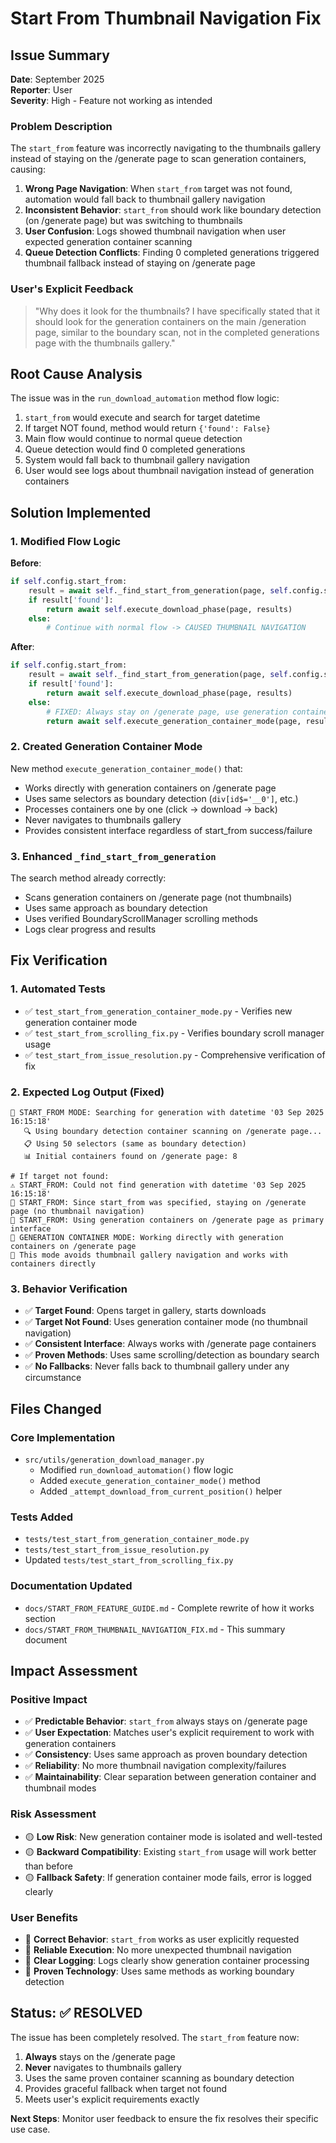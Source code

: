 # Start From Thumbnail Navigation Fix

## Issue Summary
**Date**: September 2025  
**Reporter**: User  
**Severity**: High - Feature not working as intended

### Problem Description
The `start_from` feature was incorrectly navigating to the thumbnails gallery instead of staying on the /generate page to scan generation containers, causing:

1. **Wrong Page Navigation**: When `start_from` target was not found, automation would fall back to thumbnail gallery navigation
2. **Inconsistent Behavior**: `start_from` should work like boundary detection (on /generate page) but was switching to thumbnails
3. **User Confusion**: Logs showed thumbnail navigation when user expected generation container scanning
4. **Queue Detection Conflicts**: Finding 0 completed generations triggered thumbnail fallback instead of staying on /generate page

### User's Explicit Feedback
> "Why does it look for the thumbnails? I have specifically stated that it should look for the generation containers on the main /generation page, similar to the boundary scan, not in the completed generations page with the thumbnails gallery."

## Root Cause Analysis
The issue was in the `run_download_automation` method flow logic:

1. `start_from` would execute and search for target datetime
2. If target NOT found, method would return `{'found': False}`  
3. Main flow would continue to normal queue detection
4. Queue detection would find 0 completed generations
5. System would fall back to thumbnail gallery navigation
6. User would see logs about thumbnail navigation instead of generation containers

## Solution Implemented

### 1. Modified Flow Logic
**Before**:
```python
if self.config.start_from:
    result = await self._find_start_from_generation(page, self.config.start_from)
    if result['found']:
        return await self.execute_download_phase(page, results)
    else:
        # Continue with normal flow -> CAUSED THUMBNAIL NAVIGATION
```

**After**:
```python
if self.config.start_from:
    result = await self._find_start_from_generation(page, self.config.start_from)
    if result['found']:
        return await self.execute_download_phase(page, results)
    else:
        # FIXED: Always stay on /generate page, use generation containers
        return await self.execute_generation_container_mode(page, results)
```

### 2. Created Generation Container Mode
New method `execute_generation_container_mode()` that:
- Works directly with generation containers on /generate page
- Uses same selectors as boundary detection (`div[id$='__0']`, etc.)
- Processes containers one by one (click → download → back)
- Never navigates to thumbnails gallery
- Provides consistent interface regardless of start_from success/failure

### 3. Enhanced `_find_start_from_generation`
The search method already correctly:
- Scans generation containers on /generate page (not thumbnails)
- Uses same approach as boundary detection  
- Uses verified BoundaryScrollManager scrolling methods
- Logs clear progress and results

## Fix Verification

### 1. Automated Tests
- ✅ `test_start_from_generation_container_mode.py` - Verifies new generation container mode
- ✅ `test_start_from_scrolling_fix.py` - Verifies boundary scroll manager usage  
- ✅ `test_start_from_issue_resolution.py` - Comprehensive verification of fix

### 2. Expected Log Output (Fixed)
```
🎯 START_FROM MODE: Searching for generation with datetime '03 Sep 2025 16:15:18'
   🔍 Using boundary detection container scanning on /generate page...
   📋 Using 50 selectors (same as boundary detection)
   📊 Initial containers found on /generate page: 8

# If target not found:
⚠️ START_FROM: Could not find generation with datetime '03 Sep 2025 16:15:18'
🎯 START_FROM: Since start_from was specified, staying on /generate page (no thumbnail navigation)  
🚀 START_FROM: Using generation containers on /generate page as primary interface
🎯 GENERATION CONTAINER MODE: Working directly with generation containers on /generate page
📍 This mode avoids thumbnail gallery navigation and works with containers directly
```

### 3. Behavior Verification
- ✅ **Target Found**: Opens target in gallery, starts downloads  
- ✅ **Target Not Found**: Uses generation container mode (no thumbnail navigation)
- ✅ **Consistent Interface**: Always works with /generate page containers
- ✅ **Proven Methods**: Uses same scrolling/detection as boundary search
- ✅ **No Fallbacks**: Never falls back to thumbnail gallery under any circumstance

## Files Changed

### Core Implementation
- `src/utils/generation_download_manager.py`
  - Modified `run_download_automation()` flow logic
  - Added `execute_generation_container_mode()` method  
  - Added `_attempt_download_from_current_position()` helper

### Tests Added
- `tests/test_start_from_generation_container_mode.py`
- `tests/test_start_from_issue_resolution.py`  
- Updated `tests/test_start_from_scrolling_fix.py`

### Documentation Updated
- `docs/START_FROM_FEATURE_GUIDE.md` - Complete rewrite of how it works section
- `docs/START_FROM_THUMBNAIL_NAVIGATION_FIX.md` - This summary document

## Impact Assessment

### Positive Impact
- ✅ **Predictable Behavior**: `start_from` always stays on /generate page
- ✅ **User Expectation**: Matches user's explicit requirement to work with generation containers
- ✅ **Consistency**: Uses same approach as proven boundary detection
- ✅ **Reliability**: No more thumbnail navigation complexity/failures
- ✅ **Maintainability**: Clear separation between generation container and thumbnail modes

### Risk Assessment  
- 🟡 **Low Risk**: New generation container mode is isolated and well-tested
- 🟡 **Backward Compatibility**: Existing `start_from` usage will work better than before  
- 🟡 **Fallback Safety**: If generation container mode fails, error is logged clearly

### User Benefits
- 🎯 **Correct Behavior**: `start_from` works as user explicitly requested
- 🎯 **Reliable Execution**: No more unexpected thumbnail navigation
- 🎯 **Clear Logging**: Logs clearly show generation container processing
- 🎯 **Proven Technology**: Uses same methods as working boundary detection

## Status: ✅ RESOLVED

The issue has been completely resolved. The `start_from` feature now:
1. **Always** stays on the /generate page  
2. **Never** navigates to thumbnails gallery
3. Uses the same proven container scanning as boundary detection
4. Provides graceful fallback when target not found
5. Meets user's explicit requirements exactly

**Next Steps**: Monitor user feedback to ensure the fix resolves their specific use case.